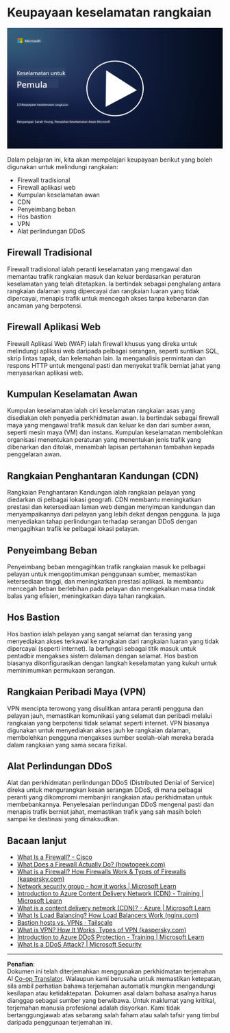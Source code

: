 <!--
CO_OP_TRANSLATOR_METADATA:
{
  "original_hash": "c3aba077bb98eebc925dd58d870229ab",
  "translation_date": "2025-09-03T23:34:53+00:00",
  "source_file": "3.3 Network security capabilities.md",
  "language_code": "ms"
}
-->
# Keupayaan keselamatan rangkaian

[![Tonton video](../../translated_images/3-3_placeholder.1a1265ccd17434df15e62f7e405fd8fc6a956414505c1266772f33d926e17f22.ms.png)](https://learn-video.azurefd.net/vod/player?id=b2a4a548-d129-4add-ba68-eca416ec65bc)

Dalam pelajaran ini, kita akan mempelajari keupayaan berikut yang boleh digunakan untuk melindungi rangkaian:

 - Firewall tradisional
 - Firewall aplikasi web
 - Kumpulan keselamatan awan
 - CDN
 - Penyeimbang beban
 - Hos bastion
 - VPN
 - Alat perlindungan DDoS

## Firewall Tradisional

Firewall tradisional ialah peranti keselamatan yang mengawal dan memantau trafik rangkaian masuk dan keluar berdasarkan peraturan keselamatan yang telah ditetapkan. Ia bertindak sebagai penghalang antara rangkaian dalaman yang dipercayai dan rangkaian luaran yang tidak dipercayai, menapis trafik untuk mencegah akses tanpa kebenaran dan ancaman yang berpotensi.

## Firewall Aplikasi Web

Firewall Aplikasi Web (WAF) ialah firewall khusus yang direka untuk melindungi aplikasi web daripada pelbagai serangan, seperti suntikan SQL, skrip lintas tapak, dan kelemahan lain. Ia menganalisis permintaan dan respons HTTP untuk mengenal pasti dan menyekat trafik berniat jahat yang menyasarkan aplikasi web.

## Kumpulan Keselamatan Awan

Kumpulan keselamatan ialah ciri keselamatan rangkaian asas yang disediakan oleh penyedia perkhidmatan awan. Ia bertindak sebagai firewall maya yang mengawal trafik masuk dan keluar ke dan dari sumber awan, seperti mesin maya (VM) dan instans. Kumpulan keselamatan membolehkan organisasi menentukan peraturan yang menentukan jenis trafik yang dibenarkan dan ditolak, menambah lapisan pertahanan tambahan kepada penggelaran awan.

## Rangkaian Penghantaran Kandungan (CDN)

Rangkaian Penghantaran Kandungan ialah rangkaian pelayan yang diedarkan di pelbagai lokasi geografi. CDN membantu meningkatkan prestasi dan ketersediaan laman web dengan menyimpan kandungan dan menyampaikannya dari pelayan yang lebih dekat dengan pengguna. Ia juga menyediakan tahap perlindungan terhadap serangan DDoS dengan mengagihkan trafik ke pelbagai lokasi pelayan.

## Penyeimbang Beban

Penyeimbang beban mengagihkan trafik rangkaian masuk ke pelbagai pelayan untuk mengoptimumkan penggunaan sumber, memastikan ketersediaan tinggi, dan meningkatkan prestasi aplikasi. Ia membantu mencegah beban berlebihan pada pelayan dan mengekalkan masa tindak balas yang efisien, meningkatkan daya tahan rangkaian.

## Hos Bastion

Hos bastion ialah pelayan yang sangat selamat dan terasing yang menyediakan akses terkawal ke rangkaian dari rangkaian luaran yang tidak dipercayai (seperti internet). Ia berfungsi sebagai titik masuk untuk pentadbir mengakses sistem dalaman dengan selamat. Hos bastion biasanya dikonfigurasikan dengan langkah keselamatan yang kukuh untuk meminimumkan permukaan serangan.

## Rangkaian Peribadi Maya (VPN)

VPN mencipta terowong yang disulitkan antara peranti pengguna dan pelayan jauh, memastikan komunikasi yang selamat dan peribadi melalui rangkaian yang berpotensi tidak selamat seperti internet. VPN biasanya digunakan untuk menyediakan akses jauh ke rangkaian dalaman, membolehkan pengguna mengakses sumber seolah-olah mereka berada dalam rangkaian yang sama secara fizikal.

## Alat Perlindungan DDoS

Alat dan perkhidmatan perlindungan DDoS (Distributed Denial of Service) direka untuk mengurangkan kesan serangan DDoS, di mana pelbagai peranti yang dikompromi membanjiri rangkaian atau perkhidmatan untuk membebankannya. Penyelesaian perlindungan DDoS mengenal pasti dan menapis trafik berniat jahat, memastikan trafik yang sah masih boleh sampai ke destinasi yang dimaksudkan.

## Bacaan lanjut

- [What Is a Firewall? - Cisco](https://www.cisco.com/c/en/us/products/security/firewalls/what-is-a-firewall.html#~types-of-firewalls)
- [What Does a Firewall Actually Do? (howtogeek.com)](https://www.howtogeek.com/144269/htg-explains-what-firewalls-actually-do/)
- [What is a Firewall? How Firewalls Work & Types of Firewalls (kaspersky.com)](https://www.kaspersky.com/resource-center/definitions/firewall)
- [Network security group - how it works | Microsoft Learn](https://learn.microsoft.com/azure/virtual-network/network-security-group-how-it-works)
- [Introduction to Azure Content Delivery Network (CDN) - Training | Microsoft Learn](https://learn.microsoft.com/training/modules/intro-to-azure-content-delivery-network/?WT.mc_id=academic-96948-sayoung)
- [What is a content delivery network (CDN)? - Azure | Microsoft Learn](https://learn.microsoft.com/azure/cdn/cdn-overview?WT.mc_id=academic-96948-sayoung)
- [What Is Load Balancing? How Load Balancers Work (nginx.com)](https://www.nginx.com/resources/glossary/load-balancing/)
- [Bastion hosts vs. VPNs · Tailscale](https://tailscale.com/learn/bastion-hosts-vs-vpns/)
- [What is VPN? How It Works, Types of VPN (kaspersky.com)](https://www.kaspersky.com/resource-center/definitions/what-is-a-vpn)
- [Introduction to Azure DDoS Protection - Training | Microsoft Learn](https://learn.microsoft.com/training/modules/introduction-azure-ddos-protection/?WT.mc_id=academic-96948-sayoung)
- [What Is a DDoS Attack? | Microsoft Security](https://www.microsoft.com/security/business/security-101/what-is-a-ddos-attack?WT.mc_id=academic-96948-sayoung)

---

**Penafian**:  
Dokumen ini telah diterjemahkan menggunakan perkhidmatan terjemahan AI [Co-op Translator](https://github.com/Azure/co-op-translator). Walaupun kami berusaha untuk memastikan ketepatan, sila ambil perhatian bahawa terjemahan automatik mungkin mengandungi kesilapan atau ketidaktepatan. Dokumen asal dalam bahasa asalnya harus dianggap sebagai sumber yang berwibawa. Untuk maklumat yang kritikal, terjemahan manusia profesional adalah disyorkan. Kami tidak bertanggungjawab atas sebarang salah faham atau salah tafsir yang timbul daripada penggunaan terjemahan ini.